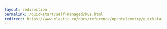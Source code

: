 ```yaml
---
layout: redirection
permalink: /quickstart/self-managed/k8s.html
redirect: https://www.elastic.co/docs/reference/opentelemetry/quickstart/self-managed/k8s.html
---
```

